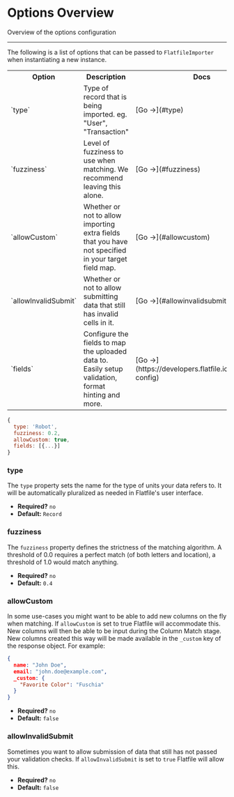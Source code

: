 # Options Overview
Overview of the options configuration

---

The following is a list of options that can be passed to `FlatfileImporter` when instantiating a new instance.


<table>
  <tr>
    <th>Option</th>
    <th>Description</th>
    <th>Docs</th>
  </tr>
  <tr>
    <td>`type`</td>
    <td>Type of record that is being imported. eg. "User", "Transaction"</td>
    <td>[Go &rarr;](#type)</td>
  </tr>
  <tr>
    <td>`fuzziness`</td>
    <td>Level of fuzziness to use when matching. We recommend leaving this alone.</td>
    <td>[Go &rarr;](#fuzziness)</td>
  </tr>
  <tr>
    <td>`allowCustom`</td>
    <td>Whether or not to allow importing extra fields that you have not specified in your target field map.</td>
    <td>[Go &rarr;](#allowcustom)</td>
  </tr>
  <tr>
    <td>`allowInvalidSubmit`</td>
    <td>Whether or not to allow submitting data that still has invalid cells in it.</td>
    <td>[Go &rarr;](#allowinvalidsubmit)</td>
  </tr>
  <tr>
    <td>`fields`</td>
    <td>Configure the fields to map the uploaded data to. Easily setup validation, format hinting and more.</td>
    <td>[Go &rarr;](https://developers.flatfile.io/docs/field-config)</td>
  </tr>
</table>


```js
{
  type: 'Robot',
  fuzziness: 0.2,
  allowCustom: true,
  fields: [{...}]
}
```

### type
The `type` property sets the name for the type of units your data refers to. It will be automatically pluralized as needed in Flatfile's user interface.
- **Required?** `no`
- **Default:** `Record`

### fuzziness
The `fuzziness` property defines the strictness of the matching algorithm. A threshold of 0.0 requires a perfect match (of both letters and location), a threshold of 1.0 would match anything.
- **Required?** `no`
- **Default:** `0.4`

### allowCustom
In some use-cases you might want to be able to add new columns on the fly when matching. If `allowCustom` is set to true Flatfile will accommodate this. New columns will then be able to be input during the Column Match stage.
New columns created this way will be made available in the `_custom` key of the response object. For example:

```json
{
  name: "John Doe",
  email: "john.doe@example.com",
  _custom: {
    "Favorite Color": "Fuschia"
  }
}
```

- **Required?** `no`
- **Default:** `false`

### allowInvalidSubmit
Sometimes you want to allow submission of data that still has not passed your validation checks. If `allowInvalidSubmit` is set to `true` Flatfile will allow this.
- **Required?** `no`
- **Default:** `false`
